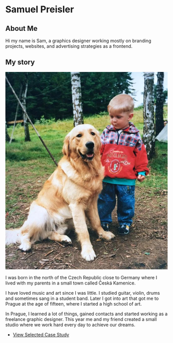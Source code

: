 # Samuel Preisler

## About Me

Hi my name is Sam, a graphics designer working mostly on branding projects, websites, and advertising strategies as a frontend.

## My story

![Lil boy Sam chillin with da Dog.](img/YoungSam.jpg)

I was born in the north of the Czech Republic close to Germany where I lived with my parents in a small town called Česká Kamenice.

I have loved music and art since I was little. I studied guitar, violin, drums and sometimes sang in a student band. Later I got into art that got me to Prague at the age of fifteen, where I started a high school of art.

In Prague, I learned a lot of things, gained contacts and started working as a freelance graphic designer. This year me and my friend created a small studio where we work hard every day to achieve our dreams.

- [View Selected Case Study](case-study.md) 
